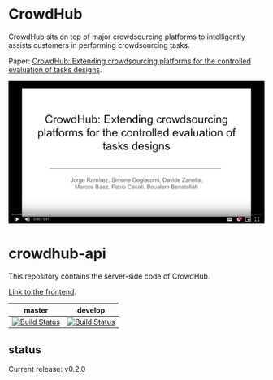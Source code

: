 # CrowdHub

CrowdHub sits on top of major crowdsourcing platforms to intelligently assists customers in performing crowdsourcing tasks.

Paper: [CrowdHub: Extending crowdsourcing platforms for the controlled evaluation of tasks designs](https://arxiv.org/abs/1909.02800).

[![Watch the video](./example/video-preview.png)](https://drive.google.com/file/d/1sNbreDkoVYnbrRFJ4A4kWAHajJiUMP9l/view)

# crowdhub-api

This repository contains the server-side code of CrowdHub.

[Link to the frontend](https://github.com/TrentoCrowdAI/crowdhub-web/).




| master                                                                                                                                  | develop                                                                                                                                  |
| --------------------------------------------------------------------------------------------------------------------------------------- | ---------------------------------------------------------------------------------------------------------------------------------------- |
| [![Build Status](https://travis-ci.com/TrentoCrowdAI/crowdhub-api.svg?branch=master)](https://travis-ci.com/TrentoCrowdAI/crowdhub-api) | [![Build Status](https://travis-ci.com/TrentoCrowdAI/crowdhub-api.svg?branch=develop)](https://travis-ci.com/TrentoCrowdAI/crowdhub-api) |

## status

Current release: v0.2.0
